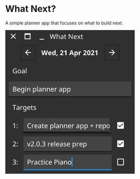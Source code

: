 # What Next?

A simple planner app that focuses on what to build next.

<img src="img/screenshot.png" style="max-width: 408px" />
